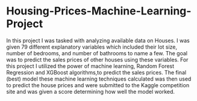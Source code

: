 # Housing-Prices-Machine-Learning-Project
In this project I was tasked with analyzing available data on Houses. I was given 79 different explanatory variables which included their lot size, number of bedrooms, and number of bathrooms to name a few. The goal was to predict the sales prices of other houses using these variables. For this project I utilized the power of machine learning, Random Forest Regression and XGBoost algorithms,to predict the sales prices. The final (best) model these machine learning techniques calculated was then used to predict the house prices and were submitted to the Kaggle competition site and was given a score determining how well the model worked.
